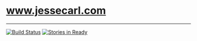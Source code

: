 # www.jessecarl.com

----

[![Build Status](https://travis-ci.org/jessecarl/www.jessecarl.com.svg?branch=master)](https://travis-ci.org/jessecarl/www.jessecarl.com) [![Stories in Ready](https://badge.waffle.io/jessecarl/www.jessecarl.com.png?label=ready&title=Ready)](https://waffle.io/jessecarl/www.jessecarl.com)
